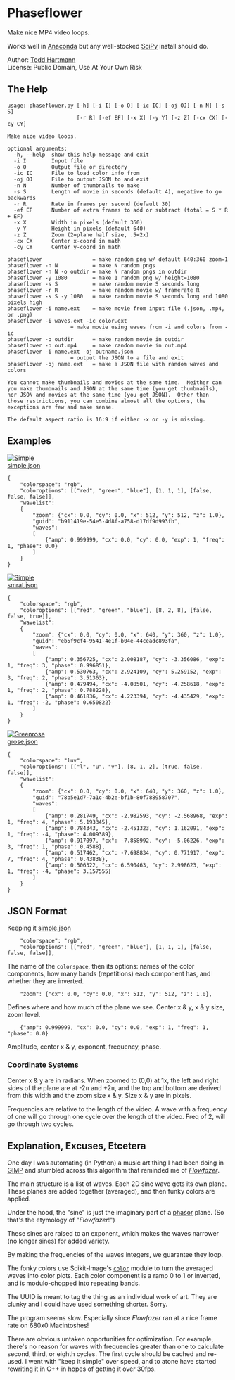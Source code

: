 # Phaseflower

Make nice MP4 video loops.

Works well in [Anaconda](https://www.anaconda.com/)
but any well-stocked [SciPy](https://scipy.org/) install should do.

Author: [Todd Hartmann](https://github.com/ToddHartmann)\
License:  Public Domain, Use At Your Own Risk

## The Help
```
usage: phaseflower.py [-h] [-i I] [-o O] [-ic IC] [-oj OJ] [-n N] [-s S]
                      [-r R] [-ef EF] [-x X] [-y Y] [-z Z] [-cx CX] [-cy CY]

Make nice video loops.

optional arguments:
  -h, --help  show this help message and exit
  -i I        Input file
  -o O        Output file or directory
  -ic IC      File to load color info from
  -oj OJ      File to output JSON to and exit
  -n N        Number of thumbnails to make
  -s S        Length of movie in seconds (default 4), negative to go backwards
  -r R        Rate in frames per second (default 30)
  -ef EF      Number of extra frames to add or subtract (total = S * R + EF)
  -x X        Width in pixels (default 360)
  -y Y        Height in pixels (default 640)
  -z Z        Zoom (2=plane half size, .5=2x)
  -cx CX      Center x-coord in math
  -cy CY      Center y-coord in math

phaseflower                = make random png w/ default 640:360 zoom=1
phaseflower -n N           = make N random pngs
phaseflower -n N -o outdir = make N random pngs in outdir
phaseflower -y 1080        = make 1 random png w/ height=1080
phaseflower -s S           = make random movie S seconds long
phaseflower -r R           = make random movie w/ framerate R
phaseflower -s S -y 1080   = make random movie S seconds long and 1080 pixels high
phaseflower -i name.ext    = make movie from input file (.json, .mp4, or .png)
phaseflower -i waves.ext -ic color.ext
                    = make movie using waves from -i and colors from -ic
phaseflower -o outdir      = make random movie in outdir
phaseflower -o out.mp4     = make random movie in out.mp4
phaseflower -i name.ext -oj outname.json
                    = output the JSON to a file and exit
phaseflower -oj name.ext   = make a JSON file with random waves and colors

You cannot make thumbnails and movies at the same time.  Neither can
you make thumbnails and JSON at the same time (you get thumbnails),
nor JSON and movies at the same time (you get JSON).  Other than
those restrictions, you can combine almost all the options, the
exceptions are few and make sense.

The default aspect ratio is 16:9 if either -x or -y is missing.
```
## Examples


[![Simple](https://img.youtube.com/vi/7Hb88SFlkUY/0.jpg)](https://www.youtube.com/watch?v=7Hb88SFlkUY)\
[simple.json](examples/simple.json)
```
{
    "colorspace": "rgb",
    "coloroptions": [["red", "green", "blue"], [1, 1, 1], [false, false, false]],
    "wavelist":
    {
        "zoom": {"cx": 0.0, "cy": 0.0, "x": 512, "y": 512, "z": 1.0},
        "guid": "b911419e-54e5-4d8f-a758-d17df9d993fb",
        "waves":
        [
            {"amp": 0.999999, "cx": 0.0, "cy": 0.0, "exp": 1, "freq": 1, "phase": 0.0}
        ]
    }
}
```

[![Simple](https://img.youtube.com/vi/xdwipXjREdA/0.jpg)](https://www.youtube.com/watch?v=xdwipXjREdA)\
[smrat.json](examples/smrat.json)

```
{
    "colorspace": "rgb",
    "coloroptions": [["red", "green", "blue"], [8, 2, 8], [false, false, true]],
    "wavelist":
    {
        "zoom": {"cx": 0.0, "cy": 0.0, "x": 640, "y": 360, "z": 1.0},
        "guid": "eb5f9cf4-9541-4e1f-b04e-44ceadc893fa",
        "waves":
        [
            {"amp": 0.356725, "cx": 2.008187, "cy": -3.356086, "exp": 1, "freq": 3, "phase": 0.996851},
            {"amp": 0.530763, "cx": 2.924109, "cy": 5.259152, "exp": 3, "freq": 2, "phase": 3.51363},
            {"amp": 0.479494, "cx": -4.08501, "cy": -4.258618, "exp": 1, "freq": 2, "phase": 0.788228},
            {"amp": 0.461836, "cx": 4.223394, "cy": -4.435429, "exp": 1, "freq": -2, "phase": 0.650822}
        ]
    }
}
```

[![Greenrose](https://img.youtube.com/vi/QxRH4npChq4/0.jpg)](https://www.youtube.com/watch?v=QxRH4npChq4)\
[grose.json](examples/grose.json)
```
{
    "colorspace": "luv",
    "coloroptions": [["l", "u", "v"], [8, 1, 2], [true, false, false]],
    "wavelist":
    {
        "zoom": {"cx": 0.0, "cy": 0.0, "x": 640, "y": 360, "z": 1.0},
        "guid": "78b5e1d7-7a1c-4b2e-bf1b-80f788958707",
        "waves":
        [
            {"amp": 0.281749, "cx": -2.982593, "cy": -2.568968, "exp": 1, "freq": 4, "phase": 5.193345},
            {"amp": 0.784343, "cx": -2.451323, "cy": 1.162091, "exp": 1, "freq": -4, "phase": 4.009389},
            {"amp": 0.917097, "cx": -7.858992, "cy": -5.06226, "exp": 3, "freq": 1, "phase": 0.4588},
            {"amp": 0.517462, "cx": -7.698834, "cy": 0.771917, "exp": 7, "freq": 4, "phase": 0.43838},
            {"amp": 0.506322, "cx": 6.590463, "cy": 2.998623, "exp": 1, "freq": -4, "phase": 3.157555}
        ]
    }
}
```
## JSON Format

Keeping it [simple.json](examples/simple.json)
```
    "colorspace": "rgb",
    "coloroptions": [["red", "green", "blue"], [1, 1, 1], [false, false, false]],
```
The name of the `colorspace`, then its options:
names of the color components, how many bands (repetitions)
each component has, and whether they are inverted.
```
	"zoom": {"cx": 0.0, "cy": 0.0, "x": 512, "y": 512, "z": 1.0},
```
Defines where and how much of the plane we see.
Center x & y, x & y size, zoom level.

```
	{"amp": 0.999999, "cx": 0.0, "cy": 0.0, "exp": 1, "freq": 1, "phase": 0.0}
```
Amplitude, center x & y, exponent, frequency, phase.

### Coordinate Systems
Center x & y are in radians.  When zoomed to (0,0) at 1x,
the left and right sides of the plane are at -2π and +2π, and the top
and bottom are derived from this width and the zoom size x & y.
Size x & y are in pixels.

Frequencies are relative to the length of the video.  A wave with
a frequency of one will go through one cycle over the length of the video.
Freq of 2, will go through two cycles.

## Explanation, Excuses, Etcetera

One day I was automating (in Python) a music art thing I had been doing in 
[GIMP](https://www.gimp.org/) and
stumbled across this algorithm that reminded me of 
[*Flowfazer*](https://apps.apple.com/us/app/flowfazer/id507935335).

The main structure is a list of waves.  Each 2D sine wave gets its own plane.
These planes are added together (averaged), and then funky colors are applied.

Under the hood, the "sine" is just the imaginary part of a [phasor](https://mathworld.wolfram.com/Phasor.html) plane.
(So that's the etymology of "*Flowfazer*!")

These sines are raised to an exponent, which makes the waves narrower
(no longer sines) for added variety.

By making the frequencies of the waves integers, we guarantee they loop.

The fonky colors use
Scikit-Image's [`color`](https://scikit-image.org/docs/dev/api/skimage.color.html)
module to turn the averaged waves into color plots.  Each color component
is a ramp 0 to 1 or inverted, and is modulo-chopped into repeating bands.

The UUID is meant to tag the thing as an individual work of art.  They are clunky
and I could have used something shorter.  Sorry.

The program seems slow.  Especially since *Flowfazer* ran at a nice 
frame rate on 680x0 Macintoshes!

There are obvious untaken opportunities for optimization.  For example, there's no reason
for waves with frequencies greater than one to calculate second, third, or eighth cycles.
The first cycle should be cached and re-used.  I went with "keep it simple" over speed,
and to atone have started rewriting it in C++ in hopes of getting it over 30fps.
